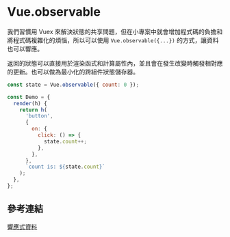 # Vue.observable

我們習慣用 Vuex 來解決狀態的共享問題，但在小專案中就會增加程式碼的負擔和將程式碼複雜化的煩惱，所以可以使用 `Vue.observable({...})` 的方式，讓資料也可以響應。

返回的狀態可以直接用於渲染函式和計算屬性內，並且會在發生改變時觸發相對應的更新。也可以做為最小化的跨組件狀態儲存器。

```js
const state = Vue.observable({ count: 0 });

const Demo = {
  render(h) {
    return h(
      'button',
      {
        on: {
          click: () => {
            state.count++;
          },
        },
      },
      `count is: ${state.count}`
    );
  },
};
```

## 參考連結

[響應式資料](https://juejin.im/post/5f18f3346fb9a07eb417d2d2?fbclid=IwAR2XjKTczA95c3hvh2cXmZMaKexP45aA9dY4CVUCOjHwr7C2oK-gFkzQ-SQ#heading-5)
